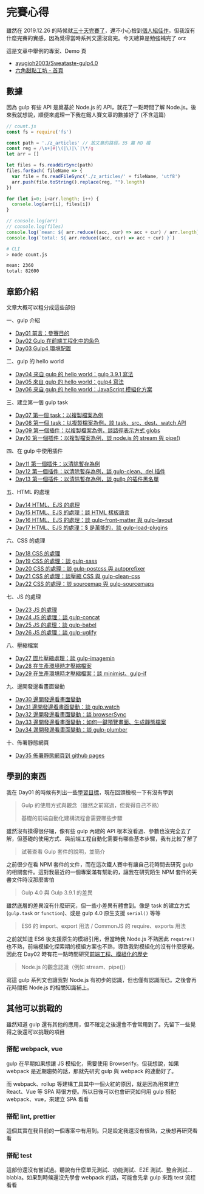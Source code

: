# 完賽心得

雖然在 2019.12.26 的時候就[三十天完賽了](https://ithelp.ithome.com.tw/articles/10228458)，還不小心撿到[個人組佳作](https://ithelp.ithome.com.tw/2020ironman/reward)，但我沒有什麼完賽的實感，因為覺得當時系列文還沒寫完。今天總算是勉強補完了 orz

這是文章中舉例的專案、Demo 頁
* [ayugioh2003/Sweataste-gulp4.0](https://github.com/ayugioh2003/Sweataste-gulp4.0)
* [六角甜點工坊 - 首頁](https://ayugioh2003.github.io/Sweataste-gulp4.0/)

## 數據

因為 gulp 有些 API 是奠基於 Node.js 的 API，就花了一點時間了解 Node.js。後來我就想說，順便來處理一下我在鐵人賽文章的數據好了 (不含這篇)

```js
// count.js
const fs = require('fs')

const path = './z_articles' // 放文章的路徑，35 篇 MD 檔
const reg = /\s+|#|\(|\)|\`|\*/g
let arr = []

let files = fs.readdirSync(path)
files.forEach( fileName => {
  var file = fs.readFileSync('./z_articles/' + fileName, 'utf8')
  arr.push(file.toString().replace(reg, "").length)
})

for (let i=0; i<arr.length; i++) {
  console.log(arr[i], files[i])
}

// console.log(arr)
// console.log(files)
console.log(`mean: ${ arr.reduce((acc, cur) => acc + cur) / arr.length}`)
console.log(`total: ${ arr.reduce((acc, cur) => acc + cur) }`)
```

```bash
# CLI
> node count.js

mean: 2360
total: 82600
```

## 章節介紹

文章大概可以粗分成這些部份

一、gulp 介紹
* [Day01 前言：參賽目的](https://ithelp.ithome.com.tw/articles/10216484)
* [Day02 Gulp 在前端工程化中的角色](https://ithelp.ithome.com.tw/articles/10217285)
* [Day03 Gulp4 環境配置](https://ithelp.ithome.com.tw/articles/10217595)

二、gulp 的 hello world
* [Day04 來自 gulp 的 hello world：gulp 3.9.1 寫法](https://ithelp.ithome.com.tw/articles/10218204)
* [Day05 來自 gulp 的 hello world：gulp4 寫法](https://ithelp.ithome.com.tw/articles/10218658)
* [Day06 來自 gulp 的 hello world：JavaScript 模組化方案](https://ithelp.ithome.com.tw/articles/10219340)

三、建立第一個 gulp task
* [Day07 第一個 task：以複製檔案為例](https://ithelp.ithome.com.tw/articles/10219621)
* [Day08 第一個 task：以複製檔案為例，談 task、src、dest、watch API](https://ithelp.ithome.com.tw/articles/10220081)
* [Day09 第一個插件：以複製檔案為例，談路徑表示方式 globs](https://ithelp.ithome.com.tw/articles/10220690)
* [Day10 第一個插件：以複製檔案為例，談 node.js 的 stream 與 pipe()](https://ithelp.ithome.com.tw/articles/10221119)

四、在 gulp 中使用插件
* [Day11 第一個插件：以清除暫存為例](https://ithelp.ithome.com.tw/articles/10221574)
* [Day12 第一個插件：以清除暫存為例，談 gulp-clean、del 插件](https://ithelp.ithome.com.tw/articles/10222089)
* [Day13 第一個插件：以清除暫存為例，談 gullp 的插件黑名單](https://ithelp.ithome.com.tw/articles/10222619)

五、HTML 的處理
* [Day14 HTML、EJS 的處理](https://ithelp.ithome.com.tw/articles/10223103)
* [Day15 HTML、EJS 的處理：談 HTML 樣板語言](https://ithelp.ithome.com.tw/articles/10223428)
* [Day16 HTML、EJS 的處理：談 gulp-front-matter 與 gulp-layout](https://ithelp.ithome.com.tw/articles/10223783)
* [Day17 HTML、EJS 的處理：$ 是萬能的，談 gulp-load-plugins](https://ithelp.ithome.com.tw/articles/10224349)

六、CSS 的處理
* [Day18 CSS 的處理](https://ithelp.ithome.com.tw/articles/10224604)
* [Day19 CSS 的處理：談 gulp-sass](https://ithelp.ithome.com.tw/articles/10224928)
* [Day20 CSS 的處理：談 gulp-postcss 與 autoprefixer](https://ithelp.ithome.com.tw/articles/10225458)
* [Day21 CSS 的處理：談壓縮 CSS 與 gulp-clean-css](https://ithelp.ithome.com.tw/articles/10225666)
* [Day22 CSS 的處理：談 sourcemap 與 gulp-sourcemaps](https://ithelp.ithome.com.tw/articles/10226062)

七、JS 的處理
* [Day23 JS 的處理](https://ithelp.ithome.com.tw/articles/10226545)
* [Day24 JS 的處理：談 gulp-concat](https://ithelp.ithome.com.tw/articles/10226920)
* [Day25 JS 的處理：談 gulp-babel](https://ithelp.ithome.com.tw/articles/10227250)
* [Day26 JS 的處理：談 gulp-uglify](https://ithelp.ithome.com.tw/articles/10227490)

八、壓縮檔案
* [Day27 圖片壓縮處理：談 gulp-imagemin](https://ithelp.ithome.com.tw/articles/10227669)
* [Day28 在生產環境時才壓縮檔案](https://ithelp.ithome.com.tw/articles/10227947)
* [Day29 在生產環境時才壓縮檔案：談 minimist、gulp-if](https://ithelp.ithome.com.tw/articles/10228216)

九、邊開發邊看畫面變動
* [Day30 邊開發邊看畫面變動](https://ithelp.ithome.com.tw/articles/10228458)
* [Day31 邊開發邊看畫面變動：談 gulp.watch](https://ithelp.ithome.com.tw/articles/10228593)
* [Day32 邊開發邊看畫面變動：談 browserSync](https://ithelp.ithome.com.tw/articles/10228654)
* [Day33 邊開發邊看畫面變動：如何一鍵預覽畫面、生成靜態檔案](https://ithelp.ithome.com.tw/articles/10228670)
* [Day34 邊開發邊看畫面變動：談 gulp-plumber](https://ithelp.ithome.com.tw/articles/10229546)

十、佈署靜態網頁
* [Day35 佈署靜態網頁到 github pages](https://ithelp.ithome.com.tw/articles/10229547)


## 學到的東西

我在 Day01 的時候有列出一些[學習目標](https://ithelp.ithome.com.tw/articles/10216484)，現在回頭檢視一下有沒有學到

> Gulp 的使用方式與觀念（雖然之前寫過，但覺得自己不熟）
> 
> 基礎的前端自動化建構流程會需要哪些步驟

雖然沒有摸得很仔細，像有些 gulp 內建的 API 根本沒看過、參數也沒完全去了解，但基礎的使用方式、與前端工程自動化需要有哪些基本步驟，我有比較了解了


> 試著查看 Gulp 套件的說明，並簡介

之前很少在看 NPM 套件的文件，而在這次鐵人賽中有讓自己花時間去研究 gulp 的相關套件。這對我最近的一個專案滿有幫助的，讓我在研究陌生 NPM 套件的~~天書~~文件時沒那麼害怕

> Gulp 4.0 與 Gulp 3.9.1 的差異

雖然底層的差異沒有什麼研究，但一些小差異有體會到。像是 task 的建立方式 (`gulp.task` or `function`)、或是 gulp 4.0 原生支援 `serial()` 等等

> ES6 的 import、export 用法 / CommonJS 的 require、exports 用法

之前就知道 ES6 後支援原生的模組引用，但當時我 Node.js 不熟因此 `require()` 也不熟，前端模組化探索期的模組方案也不熟，導致我對模組化的沒有什麼感覺。因此在 Day02 時有花一點時間研究[前端工程、模組化的歷史](https://ithelp.ithome.com.tw/articles/10217285)


> Node.js 的觀念認識（例如 stream、pipe()）

寫這 gulp 系列文也讓我對 Node.js 有初步的認識，但也僅有認識而已。之後會再花時間把 Node.js 的相關知識補上。


## 其他可以挑戰的

雖然知道 gulp 還有其他的應用，但不確定之後還會不會常用到了。先留下一些覺得之後還可以挑戰的項目


### 搭配 webpack, vue

gulp 在早期如果想讓 JS 模組化，需要使用 Browserify。但我想說，如果 webpack 是近期趨勢的話，那就先研究 gulp 與 webpack 的連動好了。

而 webpack、rollup 等建構工具其中一個火紅的原因，就是因為用來建立 React、Vue 等 SPA 時很方便。所以日後可以也會研究如何用 gulp 搭配 webpack、vue，來建立 SPA 看看


### 搭配 lint, prettier

這個其實在我目前的一個專案中有用到。只是設定我還沒有很熟，之後想再研究看看


### 搭配 test

這部份還沒有嘗試過。聽說有什麼單元測試、功能測試、E2E 測試、整合測試…blabla。如果到時候還沒先學會 webpack 的話，可能會先拿 gulp 來跑 test 流程看看
